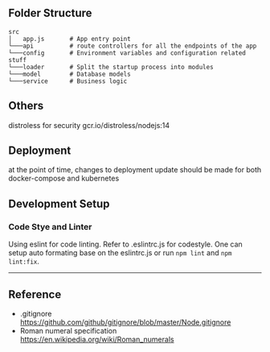 ## Folder Structure
```
src
│   app.js       # App entry point
└───api          # route controllers for all the endpoints of the app
└───config       # Environment variables and configuration related stuff
└───loader       # Split the startup process into modules
└───model        # Database models
└───service      # Business logic
```

## Others
distroless for security
gcr.io/distroless/nodejs:14


## Deployment
at the point of time, changes to deployment update should be made for both docker-compose and kubernetes

## Development Setup
### Code Stye and Linter
Using eslint for code linting. Refer to .eslintrc.js for codestyle.
One can setup auto formating base on the eslintrc.js or run `npm lint` and `npm lint:fix`. 

---
## Reference
- .gitignore https://github.com/github/gitignore/blob/master/Node.gitignore
- Roman numeral specification https://en.wikipedia.org/wiki/Roman_numerals